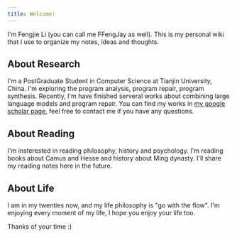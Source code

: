 ```yaml
---
title: Welcome!
---
```


I'm Fengjie Li (you can call me FFengJay as well). This is my personal wiki that I use to organize my notes, ideas and thoughts.


## About Research 

I'm a PostGraduate Student in Computer Science at Tianjin University, China. I'm exploring the program analysis, program repair, program synthesis. Recently, I'm have finished serveral works about combining large language models and program repair. You can find my works in [my google scholar page](https://scholar.google.com/citations?user=btcwJ_EAAAAJ&hl=en), feel free to contact me if you have any questions.

## About Reading

I'm insterested in reading philosophy, history and psychology. I'm reading books about Camus and Hesse and history about Ming dynasty. I'll share my reading notes here in the future.

## About Life

I am in my twenties now, and my life philosophy is "go with the flow". I'm enjoying every moment of my life, I hope you enjoy your life too.

Thanks of your time :)